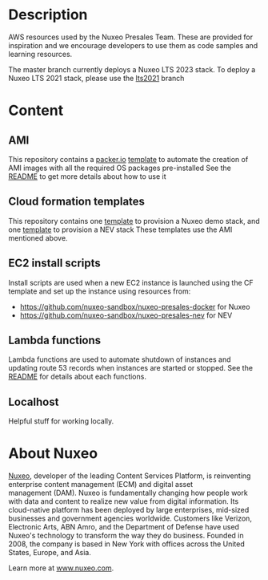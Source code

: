 # Description
AWS resources used by the Nuxeo Presales Team.
These are provided for inspiration and we encourage developers to use them as code samples and learning resources.

The master branch currently deploys a Nuxeo LTS 2023 stack. To deploy a Nuxeo LTS 2021 stack, please use the [lts2021](https://github.com/nuxeo-sandbox/presales-vmdemo/tree/lts2021) branch

# Content
## AMI
This repository contains a [packer.io](https://www.packer.io/) [template](https://github.com/nuxeo-sandbox/presales-vmdemo/tree/master/AMI-builder) to automate the creation of AMI images with all the required OS packages pre-installed
See the  [README](https://github.com/nuxeo-sandbox/presales-vmdemo/tree/master/AMI-builder) to get more details about how to use it

## Cloud formation templates
This repository contains one [template](https://github.com/nuxeo-sandbox/presales-vmdemo/blob/master/AWS-CF-templates/Nuxeo.template) to provision a Nuxeo demo stack, and one [template](https://github.com/nuxeo-sandbox/presales-vmdemo/blob/master/AWS-CF-templates/NEV.template) to provision a NEV stack
These templates use the AMI mentioned above.

## EC2 install scripts
Install scripts are used when a new EC2 instance is launched using the CF template and set up the instance using resources from:
- https://github.com/nuxeo-sandbox/nuxeo-presales-docker for Nuxeo
- https://github.com/nuxeo-sandbox/nuxeo-presales-nev for NEV

## Lambda functions
Lambda functions are used to automate shutdown of instances and updating route 53 records when instances are started or stopped.
See the [README](https://github.com/nuxeo-sandbox/presales-vmdemo/tree/master/Lambda) for details about each functions.

## Localhost
Helpful stuff for working locally.

# About Nuxeo
[Nuxeo](www.nuxeo.com), developer of the leading Content Services Platform, is reinventing enterprise content management (ECM) and digital asset management (DAM). Nuxeo is fundamentally changing how people work with data and content to realize new value from digital information. Its cloud-native platform has been deployed by large enterprises, mid-sized businesses and government agencies worldwide. Customers like Verizon, Electronic Arts, ABN Amro, and the Department of Defense have used Nuxeo's technology to transform the way they do business. Founded in 2008, the company is based in New York with offices across the United States, Europe, and Asia.

Learn more at www.nuxeo.com.
